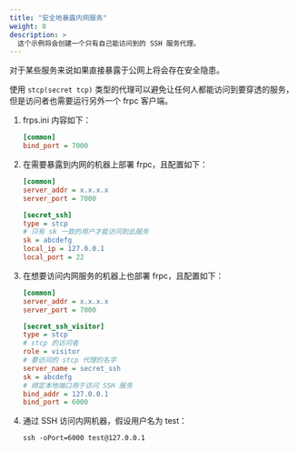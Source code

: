 ```yaml
---
title: "安全地暴露内网服务"
weight: 8
description: >
  这个示例将会创建一个只有自己能访问到的 SSH 服务代理。
---
```


对于某些服务来说如果直接暴露于公网上将会存在安全隐患。

使用 `stcp(secret tcp)` 类型的代理可以避免让任何人都能访问到要穿透的服务，但是访问者也需要运行另外一个 frpc 客户端。

1. frps.ini 内容如下：

    ```ini
    [common]
    bind_port = 7000
    ```

2. 在需要暴露到内网的机器上部署 frpc，且配置如下：

    ```ini
    [common]
    server_addr = x.x.x.x
    server_port = 7000

    [secret_ssh]
    type = stcp
    # 只有 sk 一致的用户才能访问到此服务
    sk = abcdefg
    local_ip = 127.0.0.1
    local_port = 22
    ```

3. 在想要访问内网服务的机器上也部署 frpc，且配置如下：

    ```ini
    [common]
    server_addr = x.x.x.x
    server_port = 7000

    [secret_ssh_visitor]
    type = stcp
    # stcp 的访问者
    role = visitor
    # 要访问的 stcp 代理的名字
    server_name = secret_ssh
    sk = abcdefg
    # 绑定本地端口用于访问 SSH 服务
    bind_addr = 127.0.0.1
    bind_port = 6000
    ```

4. 通过 SSH 访问内网机器，假设用户名为 test：

    `ssh -oPort=6000 test@127.0.0.1`
